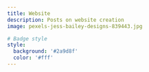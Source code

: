```yaml
---
title: Website
description: Posts on website creation
image: pexels-jess-bailey-designs-839443.jpg

# Badge style
style:
  background: '#2a9d8f'
  color: '#fff'
---
```

